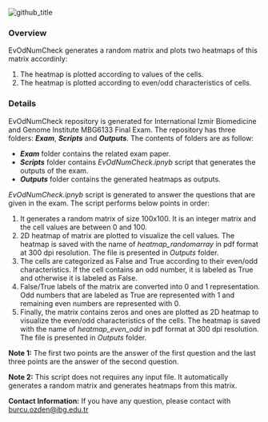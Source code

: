 ![github_title](https://user-images.githubusercontent.com/64282221/149778849-ec7abccf-e0a8-4405-9d7e-6dcc5e0eccd3.png)

### Overview
EvOdNumCheck generates a random matrix and plots two heatmaps of this matrix accordinly:
1. The heatmap is plotted according to values of the cells.
2. The heatmap is plotted according to even/odd characteristics of cells.

### Details

EvOdNumCheck repository is generated for International Izmir Biomedicine and Genome Institute MBG6133 Final Exam. The repository has three folders: **_Exam_**, **_Scripts_** and **_Outputs_**. The contents of folders are as follow:

- **_Exam_** folder contains the related exam paper.
- **_Scripts_** folder contains _EvOdNumCheck.ipnyb_ script that generates the outputs of the exam.
- **_Outputs_** folder contains the generated heatmaps as outputs.


_EvOdNumCheck.ipnyb_ script is generated to answer the questions that are given in the exam. The script performs below points in order:
1. It generates a random matrix of size 100x100. It is an integer matrix and the cell values are between 0 and 100.
2. 2D heatmap of matrix are plotted to visualize the cell values. The heatmap is saved with the name of _heatmap_randomarray_ in pdf format at 300 dpi resolution. The file is presented in _Outputs_ folder.
3. The cells are categorized as False and True according to their even/odd characteristics. If the cell contains an odd number, it is labeled as True and otherwise it is labeled as False.
4. False/True labels of the matrix are converted into 0 and 1 representation. Odd numbers that are labeled as True are represented with 1 and remaining even numbers are represented with 0.
5. Finally, the matrix contains zeros and ones are plotted as 2D heatmap to visualize the even/odd characteristics of the cells. The heatmap is saved with the name of _heatmap_even_odd_ in pdf format at 300 dpi resolution. The file is presented in _Outputs_ folder.

**Note 1:** The first two points are the answer of the first question and the last three points are the answer of the second question.

**Note 2:** This script does not requires any input file. It automatically generates a random matrix and generates heatmaps from this matrix.

**Contact Information:** If you have any question, please contact with burcu.ozden@ibg.edu.tr
